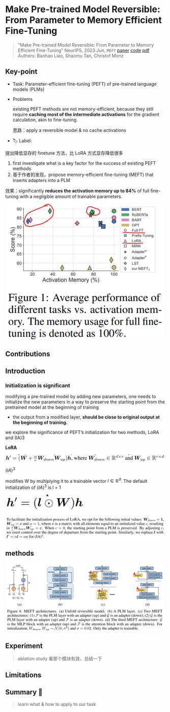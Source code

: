 # Make Pre-trained Model Reversible: From Parameter to Memory Efficient Fine-Tuning

> "Make Pre-trained Model Reversible: From Parameter to Memory Efficient Fine-Tuning" NeurIPS, 2023 Jun, `MEFT`
> [paper](http://arxiv.org/abs/2306.00477v4) [code]() 
> [pdf](./2023_06_NeurIPS_Make-Pre-trained-Model-Reversible--From-Parameter-to-Memory-Efficient-Fine-Tuning.pdf)
> Authors: Baohao Liao, Shaomu Tan, Christof Monz

## Key-point

- Task: Parameter-efficient fine-tuning (PEFT) of pre-trained language models (PLMs)

- Problems

   existing PEFT methods are not memory-efficient, because they still require **caching most of the intermediate activations** for the gradient calculation, akin to fine-tuning.

  思路：apply a reversible model & no cache activations

- :label: Label:



提出降低显存的 finetune 方法，比 LoRA 方式显存降低很多

1. first investigate what is a key factor for the success of existing PEFT methods
2. 基于作者的发现，propose memory-efficient fine-tuning (MEFT) that inserts adapters into a PLM

效果：significantly **reduces the activation memory up to 84%** of full fine-tuning with a negligible amount of trainable parameters.

![image-20231222134918261](docs/2023_06_NeurIPS_Make-Pre-trained-Model-Reversible--From-Parameter-to-Memory-Efficient-Fine-Tuning_Note/MEFT_comparison.png)



## Contributions

## Introduction

### Initialization is significant

modifying a pre-trained model by adding new parameters, one needs to initialize the new parameters in a way to preserve the starting point from the pretrained model at the beginning of training

- the output from a modified layer, **should be close to original output at the beginning of training.**

 we explore the significance of PEFT’s initialization for two methods, LoRA and (IA)3

**LoRA**

![image-20231222161305735](docs/2023_06_NeurIPS_Make-Pre-trained-Model-Reversible--From-Parameter-to-Memory-Efficient-Fine-Tuning_Note/image-20231222161305735.png)



$(IA)^3$

modifies W by multiplying it to a trainable vector $l \in \mathbb{R}^d$. The default initialization of $(IA)^3$  is l = 1

![image-20231222161556919](docs/2023_06_NeurIPS_Make-Pre-trained-Model-Reversible--From-Parameter-to-Memory-Efficient-Fine-Tuning_Note/image-20231222161556919.png)



![image-20231222161825516](docs/2023_06_NeurIPS_Make-Pre-trained-Model-Reversible--From-Parameter-to-Memory-Efficient-Fine-Tuning_Note/image-20231222161825516.png)



## methods



![image-20231222162524202](docs/2023_06_NeurIPS_Make-Pre-trained-Model-Reversible--From-Parameter-to-Memory-Efficient-Fine-Tuning_Note/MEFT_architecture.png)

## Experiment

> ablation study 看那个模块有效，总结一下

## Limitations

## Summary :star2:

> learn what & how to apply to our task

